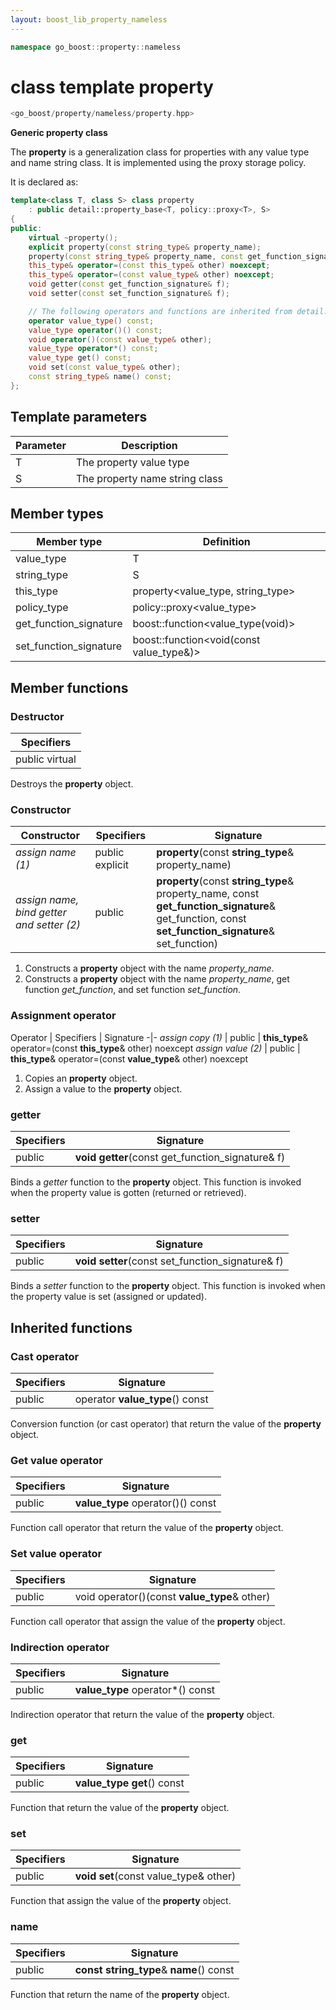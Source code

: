```yaml
---
layout: boost_lib_property_nameless
---
```


```c++
namespace go_boost::property::nameless
```

# class template property

```c++
<go_boost/property/nameless/property.hpp>
```

**Generic property class**

The **property** is a generalization class for properties with any value type and name string class.
It is implemented using the proxy storage policy.

It is declared as:

```c++
template<class T, class S> class property
    : public detail::property_base<T, policy::proxy<T>, S>
{
public:
    virtual ~property();
    explicit property(const string_type& property_name);
    property(const string_type& property_name, const get_function_signature& get_function, const set_function_signature& set_function);
    this_type& operator=(const this_type& other) noexcept;
    this_type& operator=(const value_type& other) noexcept;
    void getter(const get_function_signature& f);
    void setter(const set_function_signature& f);

    // The following operators and functions are inherited from detail::property_base<T, policy::proxy<T>, S>
    operator value_type() const;
    value_type operator()() const;
    void operator()(const value_type& other);
    value_type operator*() const;
    value_type get() const;
    void set(const value_type& other);
    const string_type& name() const;
};
```

## Template parameters

Parameter | Description
-|-
T | The property value type
S | The property name string class

## Member types

Member type | Definition
-|-
value_type | T
string_type | S
this_type | property<value_type, string_type>
policy_type | policy\::proxy<value_type>
get_function_signature | boost\::function<value_type(void)>
set_function_signature | boost\::function<void(const value_type&)>

## Member functions

### Destructor

Specifiers |
-|
public virtual |

Destroys the **property** object.

### Constructor

Constructor | Specifiers | Signature
-|-|-
*assign name (1)* | public explicit | **property**(const **string_type**& property_name)
*assign name, bind getter and setter (2)* | public | **property**(const **string_type**& property_name, const **get_function_signature**& get_function, const **set_function_signature**& set_function)

1. Constructs a **property** object with the name *property_name*.
2. Constructs a **property** object with the name *property_name*, get function *get_function*, and set function *set_function*.

### Assignment operator

Operator | Specifiers | Signature
-|-
*assign copy (1)* | public | **this_type**& operator=(const **this_type**& other) noexcept
*assign value (2)* | public | **this_type**& operator=(const **value_type**& other) noexcept

1. Copies an **property** object.
2. Assign a value to the **property** object.

### getter

Specifiers | Signature
-|-
public | **void getter**(const get_function_signature& f)

Binds a *getter* function to the **property** object. This function is invoked when the property
value is gotten (returned or retrieved).

### setter

Specifiers | Signature
-|-
public | **void setter**(const set_function_signature& f)

Binds a *setter* function to the **property** object. This function is invoked when the property
value is set (assigned or updated).

## Inherited functions

### Cast operator

Specifiers | Signature
-|-
public | operator **value_type**() const

Conversion function (or cast operator) that return the value of the **property** object.

### Get value operator

Specifiers | Signature
-|-
public | **value_type** operator()() const

Function call operator that return the value of the **property** object.

### Set value operator

Specifiers | Signature
-|-
public | void operator()(const **value_type**& other)

Function call operator that assign the value of the **property** object.

### Indirection operator

Specifiers | Signature
-|-
public | **value_type** operator\*() const

Indirection operator that return the value of the **property** object.

### get

Specifiers | Signature
-|-
public | **value_type get**() const

Function that return the value of the **property** object.

### set

Specifiers | Signature
-|-
public | **void set**(const value_type& other)

Function that assign the value of the **property** object.

### name

Specifiers | Signature
-|-
public | **const string_type**& **name**() const

Function that return the name of the **property** object.
